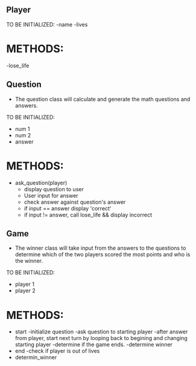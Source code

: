 ## Player

TO BE INITIALIZED:
 -name
 -lives
 
# METHODS:
  -lose_life

## Question
- The question class will calculate and generate the math questions and answers.

TO BE INITIALIZED:
  - num 1
  - num 2
  - answer
  


# METHODS:
- ask_question(player)
  - display question to user
  - User input for answer
  - check answer against question's answer
  - if input == answer display 'correct'
  - if input != answer, call lose_life && display incorrect
  

## Game
- The winner class will take input from the answers to the questions to determine which of the two players scored the most points and who is the winner.

TO BE INITIALIZED:
  - player 1
  - player 2
  
# METHODS:
  - start
    -initialize question
    -ask question to starting player
    -after answer from player, start next turn by looping back to begining and changing starting player
    -determine if the game ends.
    -determine winner
  - end
    -check if player is out of lives
  - determin_winner
  